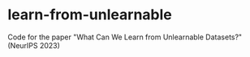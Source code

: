 # learn-from-unlearnable
Code for the paper "What Can We Learn from Unlearnable Datasets?" (NeurIPS 2023)
